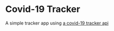 # Covid-19 Tracker

A simple tracker app using [a covid-19 tracker api](https://github.com/ExpDev07/coronavirus-tracker-api)
